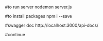 #to run server
nodemon server.js

#to install packages
npm i --save <packagename>

#swagger doc
http://localhost:3000/api-docs/

#continue
